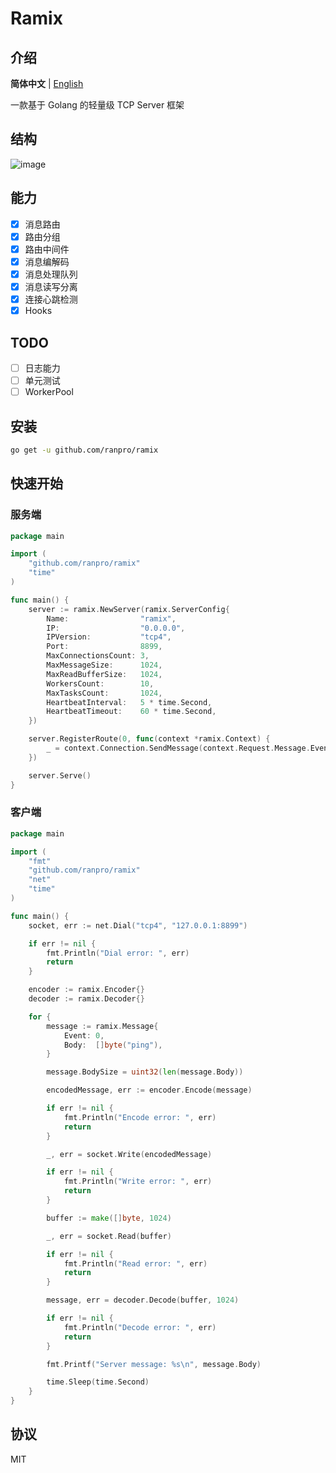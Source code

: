 # Ramix
## 介绍
**简体中文** | [English](https://github.com/ranpro/ramix/blob/main/README.md)

一款基于 Golang 的轻量级 TCP Server 框架
## 结构
![image](https://github.com/ranpro/ramix/assets/38133602/39d58327-a0cc-4ccd-ac2e-2f31494af9f0)
## 能力
- [x] 消息路由
- [x] 路由分组
- [x] 路由中间件
- [x] 消息编解码
- [x] 消息处理队列
- [x] 消息读写分离
- [x] 连接心跳检测
- [x] Hooks
## TODO
- [ ] 日志能力
- [ ] 单元测试
- [ ] WorkerPool
## 安装
```bash
go get -u github.com/ranpro/ramix
```
## 快速开始
### 服务端
```go
package main

import (
	"github.com/ranpro/ramix"
	"time"
)

func main() {
	server := ramix.NewServer(ramix.ServerConfig{
		Name:                "ramix",
		IP:                  "0.0.0.0",
		IPVersion:           "tcp4",
		Port:                8899,
		MaxConnectionsCount: 3,
		MaxMessageSize:      1024,
		MaxReadBufferSize:   1024,
		WorkersCount:        10,
		MaxTasksCount:       1024,
		HeartbeatInterval:   5 * time.Second,
		HeartbeatTimeout:    60 * time.Second,
	})

	server.RegisterRoute(0, func(context *ramix.Context) {
		_ = context.Connection.SendMessage(context.Request.Message.Event, []byte("pong"))
	})

	server.Serve()
}
```
### 客户端
```go
package main

import (
	"fmt"
	"github.com/ranpro/ramix"
	"net"
	"time"
)

func main() {
	socket, err := net.Dial("tcp4", "127.0.0.1:8899")

	if err != nil {
		fmt.Println("Dial error: ", err)
		return
	}

	encoder := ramix.Encoder{}
	decoder := ramix.Decoder{}

	for {
		message := ramix.Message{
			Event: 0,
			Body:  []byte("ping"),
		}

		message.BodySize = uint32(len(message.Body))

		encodedMessage, err := encoder.Encode(message)

		if err != nil {
			fmt.Println("Encode error: ", err)
			return
		}

		_, err = socket.Write(encodedMessage)

		if err != nil {
			fmt.Println("Write error: ", err)
			return
		}

		buffer := make([]byte, 1024)

		_, err = socket.Read(buffer)

		if err != nil {
			fmt.Println("Read error: ", err)
			return
		}

		message, err = decoder.Decode(buffer, 1024)

		if err != nil {
			fmt.Println("Decode error: ", err)
			return
		}

		fmt.Printf("Server message: %s\n", message.Body)

		time.Sleep(time.Second)
	}
}
```
## 协议
MIT
